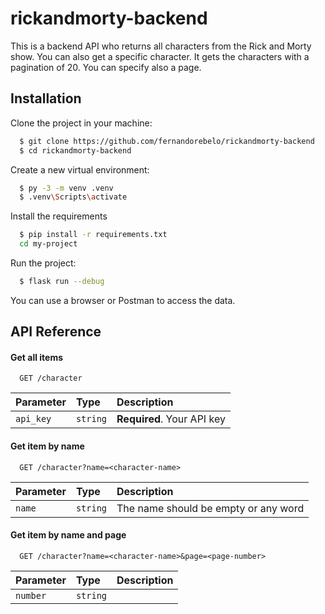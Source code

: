 # rickandmorty-backend

This is a backend API who returns all characters from the Rick and Morty show.
You can also get a specific character.
It gets the characters with a pagination of 20.
You can specify also a page.

## Installation

Clone the project in your machine:

```bash
  $ git clone https://github.com/fernandorebelo/rickandmorty-backend
  $ cd rickandmorty-backend
```

Create a new virtual environment:

```bash
  $ py -3 -m venv .venv
  $ .venv\Scripts\activate
```

Install the requirements

```bash
  $ pip install -r requirements.txt
  cd my-project
```

Run the project:

```bash
  $ flask run --debug
```

You can use a browser or Postman to access the data.

## API Reference

#### Get all items

```http
  GET /character
```

| Parameter | Type     | Description                |
| :-------- | :------- | :------------------------- |
| `api_key` | `string` | **Required**. Your API key |

#### Get item by name

```http
  GET /character?name=<character-name>
```

| Parameter | Type     | Description                          |
| :-------- | :------- | :----------------------------------- |
| `name`    | `string` | The name should be empty or any word |

#### Get item by name and page

```http
  GET /character?name=<character-name>&page=<page-number>
```

| Parameter | Type     | Description |
| :-------- | :------- | :---------- |
| `number`  | `string` |             |
